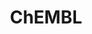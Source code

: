 ---
layout: default
bigquery: https://console.cloud.google.com/bigquery?p=patents-public-data&d=ebi_chembl&page=dataset
citation: '"The ChEMBL database in 2017." Anna Gaulton, Anne Hersey, Michał Nowotka,
  A Patrícia Bento, Jon Chambers, David Mendez, Prudence Mutowo, Francis Atkinson,
  Louisa J Bellis, Elena Cibrián-Uhalte, Mark Davies, Nathan Dedman, Anneli Karlsson,
  María Paula Magariños, John P Overington, George Papadatos, Ines Smit, Andrew R
  Leach Nucleic acids Research (2017) 45 (Database Issue), D945-D954'
contributors: European Bioinformatics Institute
cost: None
description: ChEMBL Data is a manually curated database of small molecules used in
  drug discovery, including information about existing patented drugs.
documentation: 'schema: https://www.ebi.ac.uk/chembl/db_schema


  '
last_edit: 04/11/2022, 15:29:15
location: https://console.cloud.google.com/marketplace/product/google_patents_public_datasets/chembl
maintained_by: EMBL-EBI, an outstation of European Molecular Biology Laboratory
related_publications: '

  ChEMBL: towards direct deposition of bioassay data.


  Mendez D, Gaulton A, Bento AP, Chambers J, De Veij M, Félix E, Magariños MP, Mosquera
  JF, Mutowo P, Nowotka M, Gordillo-Marañón M, Hunter F, Junco L, Mugumbate G, Rodriguez-Lopez
  M, Atkinson F, Bosc N, Radoux CJ, Segura-Cabrera A, Hersey A, Leach AR.


  — Nucleic Acids Res. 2019; 47(D1):D930-D940. doi: 10.1093/nar/gky1075

  '
schema_fields:
- num_ro5_violations
- compound_name
- bao_format
- mc_tax_id
- formulation_id
- aspect
- max_phase
- enzyme_name
- cell_source_organism
- mol_irac_id
- compd_id
- selectivity_comment
- assay_desc
- version
- last_active
- strength
- pchembl_value
- irac_class_id
- tax_id
- site_id
- alert_set_id
- updated_by
- direct_interaction
- authors
- indication_class
- action_type
- class_level
- molecule_type
- patent_id
- toid
- src_description
- oc_id
- molecular_mechanism
- warning_country
- acd_most_apka
- homologue
- doi
- molfile
- drugind_id
- cell_source_tax_id
- record_id
- go_id
- confidence_score
- src_short_name
- prod_pat_id
- published_units
- full_mwt
- confidence
- warning_description
- normal_range_max
- num_lipinski_ro5_violations
- molecular_species
- path
- metref_id
- heavy_atoms
- uberon_id
- std_act_id
- withdrawn_class
- assay_strain
- who_name
- level1
- relationship
- status
- class_type
- level5
- co_stem_id
- chirality
- dosage_form
- src_id
- mec_id
- updated_on
- l4
- acd_most_bpka
- l1
- year
- syn_type
- mesh_heading
- compound_key
- parameter_type
- ref_url
- warning_year
- alert_name
- usan_stem_definition
- mol_atc_id
- qed_weighted
- usan_stem
- l7
- protein_class_id
- accession
- l5
- cell_name
- acd_logd
- units
- mc_target_name
- component_synonym
- priority
- parent_go_id
- usan_stem_id
- ridx
- cx_most_apka
- clo_id
- irac_code
- assay_organism
- tid
- withdrawn_flag
- pathway_key
- max_phase_for_ind
- tbl
- stem_class
- assay_tax_id
- polymer_flag
- cx_most_bpka
- efo_term
- protein_class_synonym
- mechanism_of_action
- creation_date
- drug_substance_flag
- bei
- atc_code
- first_page
- mw_freebase
- cx_logd
- inorganic_flag
- biocomp_id
- cell_ontology_id
- mc_organism
- molregno
- predbind_id
- comp_go_id
- start_position
- chebi_par_id
- research_stem
- journal
- ass_cls_map_id
- assay_category
- standard_relation
- domain_id
- src_assay_id
- component_type
- alogp
- submission_date
- hba
- l6
- frac_class_id
- mutation
- potential_duplicate
- ro3_pass
- cx_logp
- prodrug
- parameter_value
- uo_units
- result_flag
- nda_type
- natural_product
- caloha_id
- cidx
- organism
- published_relation
- alert_id
- isoform
- warning_type
- name
- qudt_units
- assay_test_type
- assay_cell_type
- value
- dosed_ingredient
- tissue_id
- activity_comment
- metabolite_record_id
- ddd_id
- relationship_desc
- smarts
- volume
- published_type
- canonical_smiles
- cellosaurus_id
- met_id
- pref_name
- parent_molregno
- target_mapping
- drug_record_id
- cell_description
- first_in_class
- warnref_id
- log_id
- as_id
- le
- smid
- level4_description
- targrel_id
- withdrawn_year
- frac_code
- level4
- patent_use_code
- psa
- chembl_id
- acd_logp
- active_ingredient
- variant_id
- compsyn_id
- hbd_lipinski
- num_alerts
- company
- aidx
- country
- comments
- level2
- standard_inchi_key
- parent_id
- mw_monoisotopic
- source
- activity_id
- patent_expire_date
- standard_inchi
- ddd_admr
- l3
- assay_param_id
- structure_type
- component_id
- oral
- cl_lincs_id
- assay_class_id
- hbd
- product_id
- drug_product_flag
- full_molformula
- short_name
- ingredient
- cell_id
- target_type
- text_value
- ref_type
- usan_substem
- who_extra
- applicant_full_name
- bto_id
- warning_id
- withdrawn_country
- comp_class_id
- domain_type
- cpd_str_alert_id
- set_name
- abstract
- db_source
- activity_count
- first_approval
- targcomp_id
- ddd_value
- met_conversion
- source_domain_id
- standard_value
- previous_company
- pubmed_id
- hrac_code
- hba_lipinski
- level1_description
- sequence
- ap_id
- mc_target_accession
- label
- site_residues
- db_version
- site_name
- l8
- subgroup
- lle
- rtb
- black_box_warning
- last_page
- relation
- mechanism_comment
- standard_upper_value
- domain_name
- innovator_company
- end_position
- sitecomp_id
- rgid
- title
- publication_number
- related_tid
- doc_type
- standard_type
- patent_no
- published_value
- therapeutic_flag
- trade_name
- domain_description
- normal_range_min
- data_validity_comment
- usan_year
- ad_type
- relationship_type
- binding_site_comment
- assay_id
- ddd_comment
- ref_id
- parent_type
- standard_units
- mecref_id
- stat
- synonyms
- helm_notation
- res_stem_id
- active_molregno
- actsm_id
- protclasssyn_id
- annotation
- approval_date
- availability_type
- description
- downgraded
- warning_class
- assay_source
- entity_type
- src_compound_id
- l2
- route
- mesh_id
- species_group_flag
- withdrawn_reason
- entity_id
- upper_value
- hrac_class_id
- orig_description
- doc_id
- assay_type
- issue
- molsyn_id
- bao_id
- target_desc
- assay_subcellular_fraction
- level2_description
- disease_efficacy
- curation_comment
- met_comment
- cell_source_tissue
- job_id
- parenteral
- standard_flag
- mol_frac_id
- indref_id
- sequence_md5sum
- assay_tissue
- topical
- delist_flag
- major_class
- definition
- ddd_units
- curated_by
- idx
- efo_id
- mol_hrac_id
- aromatic_rings
- mc_target_type
- prediction_method
- level3
- type
- enzyme_tid
- level3_description
- substrate_record_id
- protein_class_desc
- standard_text_value
- tid_fixed
- pathway_id
- stem
- sei
- bao_endpoint
shortname: chembl
tags:
- biotechnology
- health
- chemical
- bioinformatics
- medical
terms_of_use: CC BY-SA 3.0
title: ChEMBL
uuid: e232a192-965c-4ec9-904c-155b6dfe56c5
---